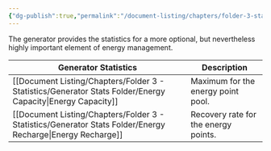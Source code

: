 ```yaml
---
{"dg-publish":true,"permalink":"/document-listing/chapters/folder-3-statistics/generator-statistics/"}
---
```


The generator provides the statistics for a more optional, but nevertheless highly important element of energy management.

| Generator Statistics | Description                          |
| -------------------- | ------------------------------------ |
| [[Document Listing/Chapters/Folder 3 - Statistics/Generator Stats Folder/Energy Capacity\|Energy Capacity]]  | Maximum for the energy point pool.   |
| [[Document Listing/Chapters/Folder 3 - Statistics/Generator Stats Folder/Energy Recharge\|Energy Recharge]]  | Recovery rate for the energy points. |
